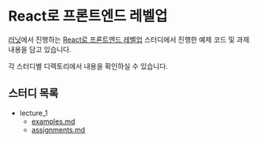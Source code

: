 # React로 프론트엔드 레벨업

[러닛](https://www.learnit.co.kr/)에서 진행하는 [React로 프론트엔드 레벨업](https://www.learnit.co.kr/study/programming/react_js/) 스터디에서 진행한 예제 코드 및 과제 내용을 담고 있습니다.

각 스터디별 디렉토리에서 내용을 확인하실 수 있습니다.

## 스터디 목록

- lecture_1
  - [examples.md](/lecture_1/examples.md)
  - [assignments.md](/lecture_1/assignments.md)